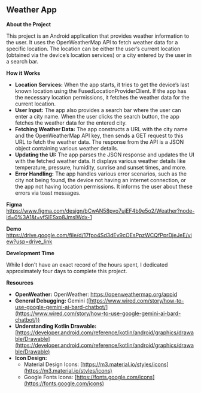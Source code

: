 ## Weather App

**About the Project**

This project is an Android application that provides weather information to the user. It uses the OpenWeatherMap API to fetch weather data for a specific location. The location can be either the user’s current location (obtained via the device’s location services) or a city entered by the user in a search bar.

**How it Works**

* **Location Services:** When the app starts, it tries to get the device’s last known location using the FusedLocationProviderClient. If the app has the necessary location permissions, it fetches the weather data for the current location.
* **User Input:** The app also provides a search bar where the user can enter a city name. When the user clicks the search button, the app fetches the weather data for the entered city.
* **Fetching Weather Data:** The app constructs a URL with the city name and the OpenWeatherMap API key, then sends a GET request to this URL to fetch the weather data. The response from the API is a JSON object containing various weather details.
* **Updating the UI:** The app parses the JSON response and updates the UI with the fetched weather data. It displays various weather details like temperature, pressure, humidity, sunrise and sunset times, and more.
* **Error Handling:** The app handles various error scenarios, such as the city not being found, the device not having an internet connection, or the app not having location permissions. It informs the user about these errors via toast messages.

**Figma**
https://www.figma.com/design/bCwAN58pvo7ujEF4b9e5o2/Weather?node-id=0%3A1&t=vfSlESxo8JmslWdx-1

**Demo**
https://drive.google.com/file/d/17fpo4Sd3dEv9cOEsPpzWCQfPprDjeJeE/view?usp=drive_link

**Development Time**

While I don't have an exact record of the hours spent, I dedicated approximately four days to complete this project.


**Resources**
* **OpenWeather:** OpenWeather: https://openweathermap.org/appid
* **General Debugging:** Gemini ([https://www.wired.com/story/how-to-use-google-gemini-ai-bard-chatbot/](https://www.wired.com/story/how-to-use-google-gemini-ai-bard-chatbot/))
* **Understanding Kotlin Drawable:** [https://developer.android.com/reference/kotlin/android/graphics/drawable/Drawable](https://developer.android.com/reference/kotlin/android/graphics/drawable/Drawable)
* **Icon Design:**
    * Material Design Icons: [https://m3.material.io/styles/icons](https://m3.material.io/styles/icons)
    * Google Fonts Icons: [https://fonts.google.com/icons](https://fonts.google.com/icons)
